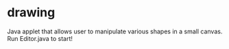 # drawing
Java applet that allows user to manipulate various shapes in a small canvas.
Run Editor.java to start!
